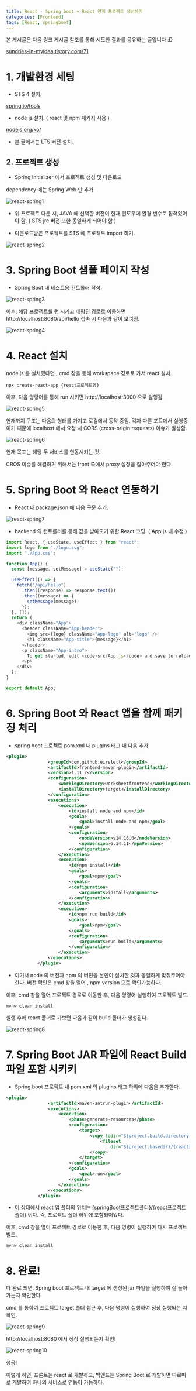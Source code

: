```yaml
---
title: React - Spring boot + React 연계 프로젝트 생성하기
categories: [Frontend]
tags: [React, springboot]
---
```



본 게시글은 다음 링크 게시글 참조를 통해 시도한 결과를 공유하는 글입니다 :D

[sundries-in-myidea.tistory.com/71﻿](sundries-in-myidea.tistory.com/71)

# 1. 개발환경 세팅

- STS 4 설치.

[spring.io/tools](spring.io/tools)

- node js 설치. ( react 및 npm 패키지 사용 )

[nodejs.org/ko/](nodejs.org/ko/)

- 본 글에서는 LTS 버전 설치.

## 2. 프로젝트 생성

- Spring Initializer 에서 프로젝트 생성 및 다운로드

dependency 에는 Spring Web 만 추가.

![react-spring1](/assets/img/React/react-spring1.png)

- 위 프로젝트 다운 시, JAVA 에 선택한 버전이 현재 윈도우에 환경 변수로 잡혀있어야 함. ( STS jre 버전 또한 동일하게 되어야 함 )

* 다운로드받은 프로젝트를 STS 에 프로젝트 import 하기.

![react-spring2](/assets/img/React/react-spring2.png)

# 3. Spring Boot 샘플 페이지 작성

- Spring Boot 내 테스트용 컨트롤러 작성.

![react-spring3](/assets/img/React/react-spring3.png)

이후, 해당 프로젝트를 런 시키고 매핑된 경로로 이동하면 http://localhost:8080/api/hello 접속 시 다음과 같이 보여짐.

![react-spring4](/assets/img/React/react-spring4.png)

# 4. React 설치

node.js 를 설치했다면 , cmd 창을 통해 workspace 경로로 가서 react 설치.

```
npx create-react-app {react프로젝트명}
```

이후, 다음 명령어를 통해 run 시키면 http://localhost:3000 으로 실행됨.

![react-spring5](/assets/img/React/react-spring5.png)

현재까지 구조는 다음의 형태를 가지고 로컬에서 동작 중임. 각자 다른 포트에서 실행중이기 때문에 localhost 에서 요청 시 CORS (cross-origin requests) 이슈가 발생함.

![react-spring6](/assets/img/React/react-spring6.png)

현재 목표는 해당 두 서비스를 연동시키는 것.

CROS 이슈를 해결하기 위해서는 front 쪽에서 proxy 설정을 잡아주어야 한다.

# 5. Spring Boot 와 React 연동하기

- React 내 package.json 에 다음 구문 추가.

![react-spring7](/assets/img/React/react-spring7.png)

- backend 의 컨트롤러를 통해 값을 받아오기 위한 React 코딩. ( App.js 내 수정 )

```js
import React, { useState, useEffect } from "react";
import logo from "./logo.svg";
import "./App.css";

function App() {
  const [message, setMessage] = useState("");

  useEffect(() => {
    fetch("/api/hello")
      .then((response) => response.text())
      .then((message) => {
        setMessage(message);
      });
  }, []);
  return (
    <div className="App">
      <header className="App-header">
        <img src={logo} className="App-logo" alt="logo" />
        <h1 className="App-title">{message}</h1>
      </header>
      <p className="App-intro">
        To get started, edit <code>src/App.js</code> and save to reload.
      </p>
    </div>
  );
}

export default App;
```

# 6. Spring Boot 와 React 앱을 함께 패키징 처리

- spring boot 프로젝트 pom.xml 내 plugins 태그 내 다음 추가

```xml
<plugin>
				<groupId>com.github.eirslett</groupId>
				<artifactId>frontend-maven-plugin</artifactId>
				<version>1.11.2</version>
				<configuration>
					<workingDirectory>worksheetfrontend</workingDirectory>
					<installDirectory>target</installDirectory>
				</configuration>
				<executions>
					<execution>
						<id>install node and npm</id>
						<goals>
							<goal>install-node-and-npm</goal>
						</goals>
						<configuration>
							<nodeVersion>v14.16.0</nodeVersion>
							<npmVersion>6.14.11</npmVersion>
						</configuration>
					</execution>
					<execution>
						<id>npm install</id>
						<goals>
							<goal>npm</goal>
						</goals>
						<configuration>
							<arguments>install</arguments>
						</configuration>
					</execution>
					<execution>
						<id>npm run build</id>
						<goals>
							<goal>npm</goal>
						</goals>
						<configuration>
							<arguments>run build</arguments>
						</configuration>
					</execution>
				</executions>
			</plugin>
```

- 여기서 node 의 버전과 npm 의 버전을 본인이 설치한 것과 동일하게 맞춰주어야 한다.
  버전 확인은 cmd 창을 열어 , npm version 으로 확인가능하다.

이후, cmd 창을 열어 프로젝트 경로로 이동한 후, 다음 명령어 실행하여 프로젝트 빌드.

```
mvnw clean install
```

실행 후에 react 폴더로 가보면 다음과 같이 build 폴더가 생성된다.

![react-spring8](/assets/img/React/react-spring8.png)

# 7. Spring Boot JAR 파일에 React Build 파일 포함 시키키

- Spring boot 프로젝트 내 pom.xml 의 plugins 태그 하위에 다음을 추가한다.

```xml
<plugin>
				<artifactId>maven-antrun-plugin</artifactId>
				<executions>
					<execution>
						<phase>generate-resources</phase>
						<configuration>
							<target>
								<copy todir="${project.build.directory}/classes/public">
									<fileset
										dir="${project.basedir}/{react프로젝트명}/build" />
								</copy>
							</target>
						</configuration>
						<goals>
							<goal>run</goal>
						</goals>
					</execution>
				</executions>
			</plugin>
```

- 이 상태에서 react 앱 폴더의 위치는 {springBoot프로젝트폴더}/{react프로젝트폴더} 이다. 즉, 프로젝트 폴더 하위에 포함되어있다.

이후, cmd 창을 열어 프로젝트 경로로 이동한 후, 다음 명령어 실행하여 다시 프로젝트 빌드.

```
mvnw clean install
```

# 8. 완료!

다 완료 되면, Spring boot 프로젝트 내 target 에 생성된 jar 파일을 실행하여 잘 돌아가는지 확인한다.

cmd 를 통하여 프로젝트 target 폴더 접근 후, 다음 명령어 실행하여 정상 실행되는 지 확인.

![react-spring9](/assets/img/React/react-spring9.png)

http://localhost:8080 에서 정상 실행되는지 확인!

![react-spring10](/assets/img/React/react-spring10.png)

성공!

이렇게 하면, 프론트는 react 로 개발하고, 백엔드는 Spring Boot 로 개발하면 따로따로 개발하여 하나의 서비스로 연동이 가능하다.
